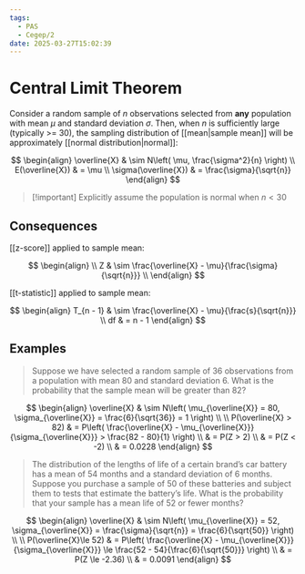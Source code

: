 ```yaml
---
tags:
  - PAS
  - Cegep/2
date: 2025-03-27T15:02:39
---
```


# Central Limit Theorem

Consider a random sample of $n$ observations selected from **any** population with mean $\mu$ and standard deviation $\sigma$. Then, when $n$ is sufficiently large (typically >= 30), the sampling distribution of [[mean|sample mean]] will be approximately [[normal distribution|normal]]:

$$
\begin{align}
\overline{X} & \sim N\left( \mu, \frac{\sigma^2}{n} \right) \\
E(\overline{X}) & = \mu \\
\sigma(\overline{X}) & = \frac{\sigma}{\sqrt{n}}
\end{align}
$$

> [!important] Explicitly assume the population is normal when $n < 30$

## Consequences

[[z-score]] applied to sample mean:

$$
\begin{align} \\
Z & \sim \frac{\overline{X} - \mu}{\frac{\sigma}{\sqrt{n}}} \\
\end{align}
$$

[[t-statistic]] applied to sample mean:

$$
\begin{align}
T_{n - 1} & \sim \frac{\overline{X} - \mu}{\frac{s}{\sqrt{n}}} \\
df & = n - 1
\end{align}
$$

## Examples

> Suppose we have selected a random sample of 36 observations from a population with mean 80 and standard deviation 6. What is the probability that the sample mean will be greater than 82?

$$
\begin{align}
\overline{X} & \sim N\left( \mu_{\overline{X}} = 80, \sigma_{\overline{X}} = \frac{6}{\sqrt{36}} = 1 \right) \\
 \\
P(\overline{X} > 82) & = P\left( \frac{\overline{X} - \mu_{\overline{X}}}{\sigma_{\overline{X}}} > \frac{82 - 80}{1} \right) \\
 & = P(Z > 2) \\
 & = P(Z < -2) \\
 & = 0.0228
\end{align}
$$

> The distribution of the lengths of life of a certain brand’s car battery has a mean of 54 months and a standard deviation of 6 months. Suppose you purchase a sample of 50 of these batteries and subject them to tests that estimate the battery’s life. What is the probability that your sample has a mean life of 52 or fewer months?

$$
\begin{align}
\overline{X} & \sim N\left( \mu_{\overline{X}} = 52, \sigma_{\overline{X}} = \frac{\sigma}{\sqrt{n}} = \frac{6}{\sqrt{50}} \right) \\
 \\
P(\overline{X}\le 52) & = P\left( \frac{\overline{X} - \mu_{\overline{X}}}{\sigma_{\overline{X}}} \le \frac{52 - 54}{\frac{6}{\sqrt{50}}} \right) \\
 & = P(Z \le -2.36) \\
 & = 0.0091
\end{align}
$$